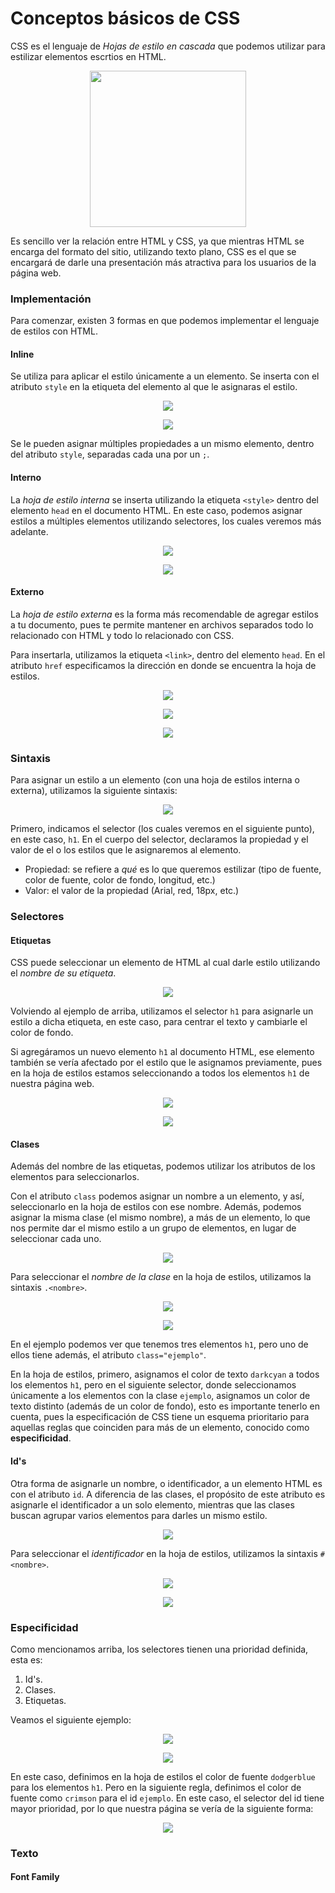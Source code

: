 # Conceptos básicos de CSS

CSS es el lenguaje de *Hojas de estilo en cascada* que podemos utilizar para estilizar elementos escrtios en HTML.

<p align="center">
    <img src="./img/css3.png" width="250px">
</p>

Es sencillo ver la relación entre HTML y CSS, ya que mientras HTML se encarga del formato del sitio, utilizando texto plano, CSS es el que se encargará de darle una presentación más atractiva para los usuarios de la página web.

### Implementación

Para comenzar, existen 3 formas en que podemos implementar el lenguaje de estilos con HTML.

#### Inline
Se utiliza para aplicar el estilo únicamente a un elemento.
Se inserta con el atributo `style` en la etiqueta del elemento al que le asignaras el estilo.

<p align="center">
    <img src="./img/inlineCSS.png">
</p>
<p align="center">
    <img src="./img/inlineCSS2.png">
</p>

Se le pueden asignar múltiples propiedades a un mismo elemento, dentro del atributo `style`, separadas cada una por un `;`.

#### Interno
La *hoja de estilo interna* se inserta utilizando la etiqueta `<style>` dentro del elemento `head` en el documento HTML. En este caso, podemos asignar estilos a múltiples elementos utilizando selectores, los cuales veremos más adelante.

<p align="center">
    <img src="./img/internoCSS.png">
</p>
<p align="center">
    <img src="./img/internoCSS2.png">
</p>

#### Externo
La *hoja de estilo externa* es la forma más recomendable de agregar estilos a tu documento, pues te permite mantener en archivos separados todo lo relacionado con HTML y todo lo relacionado con CSS.

Para insertarla, utilizamos la etiqueta `<link>`, dentro del elemento `head`.
En el atributo `href` especificamos la dirección en donde se encuentra la hoja de estilos.
<p align="center">
    <img src="./img/externoCSS.png">
</p>
<p align="center">
    <img src="./img/externoCSS2.png">
</p>
<p align="center">
    <img src="./img/externoCSS3.png">
</p>

### Sintaxis
Para asignar un estilo a un elemento (con una hoja de estilos interna o externa), utilizamos la siguiente sintaxis:
<p align="center">
    <img src="./img/sintaxisCSS.png">
</p>

Primero, indicamos el selector (los cuales veremos en el siguiente punto), en este caso, `h1`. En el cuerpo del selector, declaramos la propiedad y el valor de el o los estilos que le asignaremos al elemento.
* Propiedad: se refiere a *qué* es lo que queremos estilizar (tipo de fuente, color de fuente, color de fondo, longitud, etc.)
* Valor: el valor de la propiedad (Arial, red, 18px, etc.)

### Selectores
#### Etiquetas
CSS puede seleccionar un elemento de HTML al cual darle estilo utilizando el *nombre de su etiqueta*.
<p align="center">
    <img src="./img/externoCSS2.png">
</p>

Volviendo al ejemplo de arriba, utilizamos el selector `h1` para asignarle un estilo a dicha etiqueta, en este caso, para centrar el texto y cambiarle el color de fondo.

Si agregáramos un nuevo elemento `h1` al documento HTML, ese elemento también se vería afectado por el estilo que le asignamos previamente, pues en la hoja de estilos estamos seleccionando a todos los elementos `h1` de nuestra página web.
<p align="center">
    <img src="./img/selectorEtiqueta.png">
</p>
<p align="center">
    <img src="./img/selectorEtiqueta2.png">
</p>

#### Clases
Además del nombre de las etiquetas, podemos utilizar los atributos de los elementos para seleccionarlos.

Con el atributo `class` podemos asignar un nombre a un elemento, y así, seleccionarlo en la hoja de estilos con ese nombre. Además, podemos asignar la misma clase (el mismo nombre), a más de un elemento, lo que nos permite dar el mismo estilo a un grupo de elementos, en lugar de seleccionar cada uno.
<p align="center">
    <img src="./img/selectorClass.png">
</p>

Para seleccionar el *nombre de la clase* en la hoja de estilos, utilizamos la sintaxis `.<nombre>`.
<p align="center">
    <img src="./img/selectorClass2.png">
</p>

<p align="center">
    <img src="./img/selectorClass3.png">
</p>

En el ejemplo podemos ver que tenemos tres elementos `h1`, pero uno de ellos tiene además, el atributo `class="ejemplo"`.

En la hoja de estilos, primero, asignamos el color de texto `darkcyan` a todos los elementos `h1`, pero en el siguiente selector, donde seleccionamos únicamente a los elementos con la clase `ejemplo`, asignamos un color de texto distinto (además de un color de fondo), esto es importante tenerlo en cuenta, pues la especificación de CSS tiene un esquema prioritario para aquellas reglas que coinciden para más de un elemento, conocido como **especificidad**.

#### Id's
Otra forma de asignarle un nombre, o identificador, a un elemento HTML es con el atributo `id`. A diferencia de las clases, el propósito de este atributo es asignarle el identificador a un solo elemento, mientras que las clases buscan agrupar varios elementos para darles un mismo estilo.
<p align="center">
    <img src="./img/selectorId.png">
</p>

Para seleccionar el *identificador* en la hoja de estilos, utilizamos la sintaxis `#<nombre>`.
<p align="center">
    <img src="./img/selectorId2.png">
</p>

<p align="center">
    <img src="./img/selectorId3.png">
</p>

### Especificidad
Como mencionamos arriba, los selectores tienen una prioridad definida, esta es:
1. Id's.
2. Clases.
3. Etiquetas.

Veamos el siguiente ejemplo:
<p align="center">
    <img src="./img/especificidad.png">
</p>
<p align="center">
    <img src="./img/especificidad2.png">
</p>

En este caso, definimos en la hoja de estilos el color de fuente `dodgerblue` para los elementos `h1`. Pero en la siguiente regla, definimos el color de fuente como `crimson` para el id `ejemplo`.
En este caso, el selector del id tiene mayor prioridad, por lo que nuestra página se vería de la siguiente forma:
<p align="center">
    <img src="./img/especificidad3.png">
</p>

### Texto

#### Font Family
